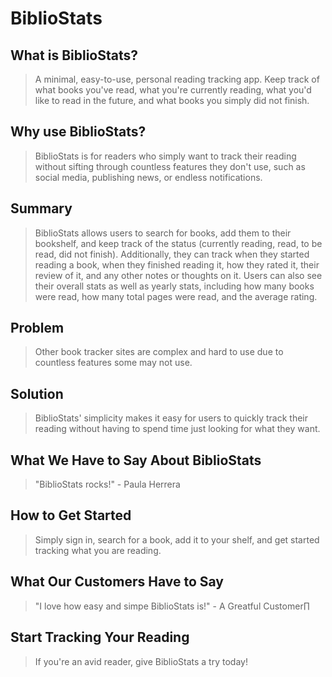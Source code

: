 # BiblioStats #

<!--
> This material was originally posted [here](http://www.quora.com/What-is-Amazons-approach-to-product-development-and-product-management). It is reproduced here for posterities sake.

There is an approach called "working backwards" that is widely used at Amazon. They work backwards from the customer, rather than starting with an idea for a product and trying to bolt customers onto it. While working backwards can be applied to any specific product decision, using this approach is especially important when developing new products or features.

For new initiatives a product manager typically starts by writing an internal press release announcing the finished product. The target audience for the press release is the new/updated product's customers, which can be retail customers or internal users of a tool or technology. Internal press releases are centered around the customer problem, how current solutions (internal or external) fail, and how the new product will blow away existing solutions.

If the benefits listed don't sound very interesting or exciting to customers, then perhaps they're not (and shouldn't be built). Instead, the product manager should keep iterating on the press release until they've come up with benefits that actually sound like benefits. Iterating on a press release is a lot less expensive than iterating on the product itself (and quicker!).

If the press release is more than a page and a half, it is probably too long. Keep it simple. 3-4 sentences for most paragraphs. Cut out the fat. Don't make it into a spec. You can accompany the press release with a FAQ that answers all of the other business or execution questions so the press release can stay focused on what the customer gets. My rule of thumb is that if the press release is hard to write, then the product is probably going to suck. Keep working at it until the outline for each paragraph flows.

Oh, and I also like to write press-releases in what I call "Oprah-speak" for mainstream consumer products. Imagine you're sitting on Oprah's couch and have just explained the product to her, and then you listen as she explains it to her audience. That's "Oprah-speak", not "Geek-speak".

Once the project moves into development, the press release can be used as a touchstone; a guiding light. The product team can ask themselves, "Are we building what is in the press release?" If they find they're spending time building things that aren't in the press release (overbuilding), they need to ask themselves why. This keeps product development focused on achieving the customer benefits and not building extraneous stuff that takes longer to build, takes resources to maintain, and doesn't provide real customer benefit (at least not enough to warrant inclusion in the press release).
 -->

## What is BiblioStats? ##
  > A minimal, easy-to-use, personal reading tracking app. Keep track of what books you've read, what you're currently reading, what you'd like to read in the future, and what books you simply did not finish.

## Why use BiblioStats? ##
  > BiblioStats is for readers who simply want to track their reading without sifting through countless features they don't use, such as social media, publishing news, or endless notifications.

## Summary ##
  > BiblioStats allows users to search for books, add them to their bookshelf, and keep track of the status (currently reading, read, to be read, did not finish). Additionally, they can track when they started reading a book, when they finished reading it, how they rated it, their review of it, and any other notes or thoughts on it. Users can also see their overall stats as well as yearly stats, including how many books were read, how many total pages were read, and the average rating.

## Problem ##
  > Other book tracker sites are complex and hard to use due to countless features some may not use.

## Solution ##
  > BiblioStats' simplicity makes it easy for users to quickly track their reading without having to spend time just looking for what they want.

## What We Have to Say About BiblioStats ##
  > "BiblioStats rocks!" - Paula Herrera

## How to Get Started ##
  > Simply sign in, search for a book, add it to your shelf, and get started tracking what you are reading.

## What Our Customers Have to Say ##
  > "I love how easy and simpe BiblioStats is!" - A Greatful Customer∏

## Start Tracking Your Reading ##
  > If you're an avid reader, give BiblioStats a try today!
